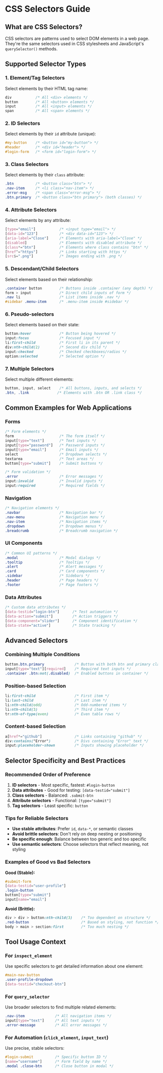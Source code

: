 # CSS Selectors Guide

## What are CSS Selectors?

CSS selectors are patterns used to select DOM elements in a web page. They're the same selectors used in CSS stylesheets and JavaScript's `querySelector()` methods.

## Supported Selector Types

### 1. Element/Tag Selectors
Select elements by their HTML tag name:
```css
div           /* All <div> elements */
button        /* All <button> elements */
input         /* All <input> elements */
span          /* All <span> elements */
```

### 2. ID Selectors
Select elements by their `id` attribute (unique):
```css
#my-button    /* <button id="my-button"> */
#header       /* <div id="header"> */
#login-form   /* <form id="login-form"> */
```

### 3. Class Selectors
Select elements by their `class` attribute:
```css
.btn          /* <button class="btn"> */
.nav-item     /* <li class="nav-item"> */
.error-msg    /* <span class="error-msg"> */
.btn.primary  /* <button class="btn primary"> (both classes) */
```

### 4. Attribute Selectors
Select elements by any attribute:
```css
[type="email"]           /* <input type="email"> */
[data-id="123"]          /* <div data-id="123"> */
[aria-label="Close"]     /* Elements with aria-label="Close" */
[disabled]               /* Elements with disabled attribute */
[class*="btn"]           /* Elements where class contains "btn" */
[href^="https"]          /* Links starting with https */
[src$=".png"]            /* Images ending with .png */
```

### 5. Descendant/Child Selectors
Select elements based on their relationship:
```css
.container button        /* Buttons inside .container (any depth) */
form > input             /* Direct child inputs of form */
.nav li                  /* List items inside .nav */
#sidebar .menu-item      /* .menu-item inside #sidebar */
```

### 6. Pseudo-selectors
Select elements based on their state:
```css
button:hover             /* Button being hovered */
input:focus              /* Focused input */
li:first-child           /* First li in its parent */
div:nth-child(2)         /* Second div child */
input:checked            /* Checked checkboxes/radios */
option:selected          /* Selected option */
```

### 7. Multiple Selectors
Select multiple different elements:
```css
button, input, select    /* All buttons, inputs, and selects */
.btn, .link             /* Elements with .btn OR .link class */
```

## Common Examples for Web Applications

### Forms
```css
/* Form elements */
form                     /* The form itself */
input[type="text"]       /* Text inputs */
input[type="password"]   /* Password inputs */
input[type="email"]      /* Email inputs */
select                   /* Dropdown selects */
textarea                 /* Text areas */
button[type="submit"]    /* Submit buttons */

/* Form validation */
.error                   /* Error messages */
input:invalid            /* Invalid inputs */
input:required           /* Required fields */
```

### Navigation
```css
/* Navigation elements */
.navbar                  /* Navigation bar */
.nav-menu                /* Navigation menu */
.nav-item                /* Navigation items */
.dropdown                /* Dropdown menus */
.breadcrumb              /* Breadcrumb navigation */
```

### UI Components
```css
/* Common UI patterns */
.modal                   /* Modal dialogs */
.tooltip                 /* Tooltips */
.alert                   /* Alert messages */
.card                    /* Card components */
.sidebar                 /* Sidebars */
.header                  /* Page headers */
.footer                  /* Page footers */
```

### Data Attributes
```css
/* Custom data attributes */
[data-testid="login-btn"]      /* Test automation */
[data-action="submit"]         /* Action triggers */
[data-component="slider"]      /* Component identification */
[data-state="active"]          /* State tracking */
```

## Advanced Selectors

### Combining Multiple Conditions
```css
button.btn.primary              /* Button with both btn and primary classes */
input[type="text"][required]    /* Required text inputs */
.container .btn:not(.disabled)  /* Enabled buttons in container */
```

### Position-based Selection
```css
li:first-child                  /* First item */
li:last-child                   /* Last item */
li:nth-child(odd)               /* Odd-numbered items */
li:nth-child(3)                 /* Third item */
tr:nth-of-type(even)            /* Even table rows */
```

### Content-based Selection
```css
a[href*="github"]               /* Links containing "github" */
div:contains("Error")           /* Divs containing "Error" text */
input:placeholder-shown         /* Inputs showing placeholder */
```

## Selector Specificity and Best Practices

### Recommended Order of Preference
1. **ID selectors** - Most specific, fastest: `#login-button`
2. **Data attributes** - Good for testing: `[data-testid="submit"]`
3. **Class selectors** - Balanced: `.submit-btn`
4. **Attribute selectors** - Functional: `[type="submit"]`
5. **Tag selectors** - Least specific: `button`

### Tips for Reliable Selectors
- **Use stable attributes**: Prefer `id`, `data-*`, or semantic classes
- **Avoid brittle selectors**: Don't rely on deep nesting or positioning
- **Be specific enough**: Balance between too generic and too specific
- **Use semantic selectors**: Choose selectors that reflect meaning, not styling

### Examples of Good vs Bad Selectors

**Good (Stable):**
```css
#submit-form
[data-testid="user-profile"]
.login-button
button[type="submit"]
input[name="email"]
```

**Avoid (Brittle):**
```css
div > div > button:nth-child(3)    /* Too dependent on structure */
.red-button                        /* Based on styling, not function */
body > main > section:first        /* Too much nesting */
```

## Tool Usage Context

### For `inspect_element`
Use specific selectors to get detailed information about one element:
```css
#main-nav-button
.user-profile-dropdown
[data-testid="checkout-btn"]
```

### For `query_selector`
Use broader selectors to find multiple related elements:
```css
.nav-item              /* All navigation items */
input[type="text"]     /* All text inputs */
.error-message         /* All error messages */
```

### For Automation (`click_element`, `input_text`)
Use precise, stable selectors:
```css
#login-submit          /* Specific button ID */
[name="username"]      /* Form field by name */
.modal .close-btn      /* Close button in modal */
```